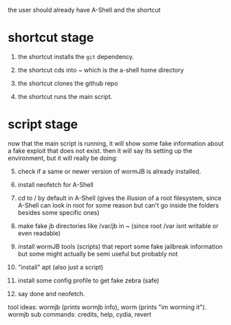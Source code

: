 the user should already have A-Shell and the shortcut

# shortcut stage

1. the shortcut installs the `git` dependency.

2. the shortcut cds into ~ which is the a-shell home directory

3. the shortcut clones the github repo

4. the shortcut runs the main script.

# script stage

now that the main script is running, it will show some fake information about a fake exploit that does not exist. then it will say its setting up the environment, but it will really be doing:

5. check if a same or newer version of wormJB is already installed.

6. install neofetch for A-Shell

7. cd to / by default in A-Shell (gives the illusion of a root filesystem, since A-Shell can look in root for some reason but can't go inside the folders besides some specific ones)

8. make fake jb directories like /var/jb in ~ (since root /var isnt writable or even readable)

9. install wormJB tools (scripts) that report some fake jailbreak information but some might actually be semi useful but probably not

10. "install" apt (also just a script)

11. install some config profile to get fake zebra (safe)

12. say done and neofetch.

tool ideas: wormjb (prints wormjb info), worm (prints "im worming it"). wormjb sub commands: credits, help, cydia, revert
